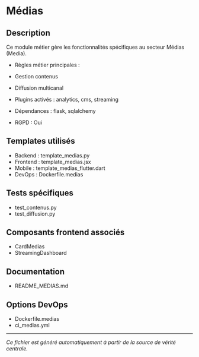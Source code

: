 # Médias

## Description
Ce module métier gère les fonctionnalités spécifiques au secteur Médias (Media).

- Règles métier principales :
- Gestion contenus
- Diffusion multicanal


- Plugins activés : analytics, cms, streaming
- Dépendances : flask, sqlalchemy
- RGPD : Oui

## Templates utilisés
- Backend : template_medias.py
- Frontend : template_medias.jsx
- Mobile : template_medias_flutter.dart
- DevOps : Dockerfile.medias

## Tests spécifiques
- test_contenus.py
- test_diffusion.py


## Composants frontend associés
- CardMedias
- StreamingDashboard


## Documentation
- README_MEDIAS.md


## Options DevOps
- Dockerfile.medias
- ci_medias.yml


---
*Ce fichier est généré automatiquement à partir de la source de vérité centrale.*
